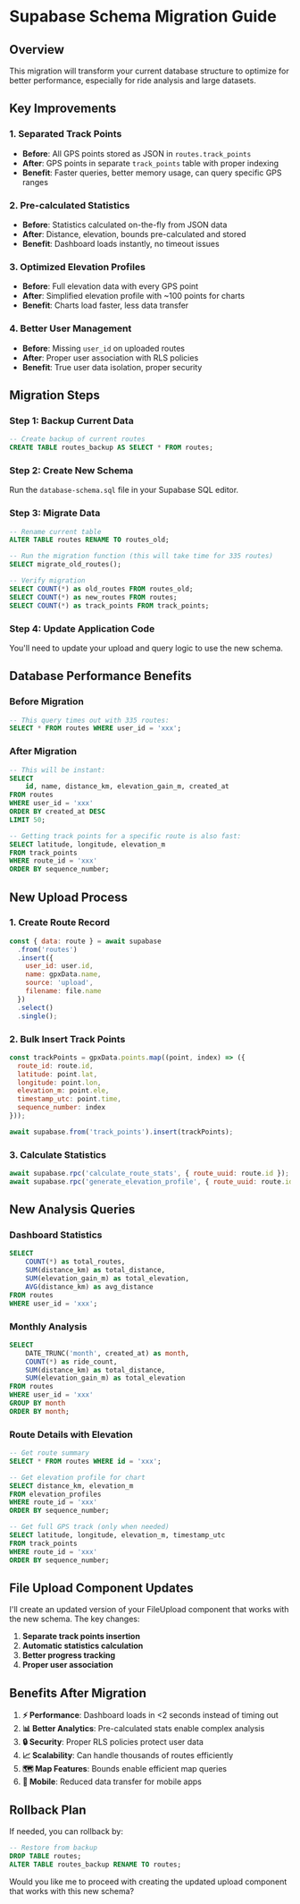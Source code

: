 # Supabase Schema Migration Guide

## Overview

This migration will transform your current database structure to optimize for better performance, especially for ride analysis and large datasets.

## Key Improvements

### 1. **Separated Track Points**
- **Before**: All GPS points stored as JSON in `routes.track_points` 
- **After**: GPS points in separate `track_points` table with proper indexing
- **Benefit**: Faster queries, better memory usage, can query specific GPS ranges

### 2. **Pre-calculated Statistics**
- **Before**: Statistics calculated on-the-fly from JSON data
- **After**: Distance, elevation, bounds pre-calculated and stored
- **Benefit**: Dashboard loads instantly, no timeout issues

### 3. **Optimized Elevation Profiles**
- **Before**: Full elevation data with every GPS point
- **After**: Simplified elevation profile with ~100 points for charts
- **Benefit**: Charts load faster, less data transfer

### 4. **Better User Management**
- **Before**: Missing `user_id` on uploaded routes
- **After**: Proper user association with RLS policies
- **Benefit**: True user data isolation, proper security

## Migration Steps

### Step 1: Backup Current Data
```sql
-- Create backup of current routes
CREATE TABLE routes_backup AS SELECT * FROM routes;
```

### Step 2: Create New Schema
Run the `database-schema.sql` file in your Supabase SQL editor.

### Step 3: Migrate Data
```sql
-- Rename current table
ALTER TABLE routes RENAME TO routes_old;

-- Run the migration function (this will take time for 335 routes)
SELECT migrate_old_routes();

-- Verify migration
SELECT COUNT(*) as old_routes FROM routes_old;
SELECT COUNT(*) as new_routes FROM routes;
SELECT COUNT(*) as track_points FROM track_points;
```

### Step 4: Update Application Code
You'll need to update your upload and query logic to use the new schema.

## Database Performance Benefits

### Before Migration
```sql
-- This query times out with 335 routes:
SELECT * FROM routes WHERE user_id = 'xxx';
```

### After Migration
```sql
-- This will be instant:
SELECT 
    id, name, distance_km, elevation_gain_m, created_at 
FROM routes 
WHERE user_id = 'xxx' 
ORDER BY created_at DESC 
LIMIT 50;

-- Getting track points for a specific route is also fast:
SELECT latitude, longitude, elevation_m 
FROM track_points 
WHERE route_id = 'xxx' 
ORDER BY sequence_number;
```

## New Upload Process

### 1. **Create Route Record**
```javascript
const { data: route } = await supabase
  .from('routes')
  .insert({
    user_id: user.id,
    name: gpxData.name,
    source: 'upload',
    filename: file.name
  })
  .select()
  .single();
```

### 2. **Bulk Insert Track Points**
```javascript
const trackPoints = gpxData.points.map((point, index) => ({
  route_id: route.id,
  latitude: point.lat,
  longitude: point.lon,
  elevation_m: point.ele,
  timestamp_utc: point.time,
  sequence_number: index
}));

await supabase.from('track_points').insert(trackPoints);
```

### 3. **Calculate Statistics**
```javascript
await supabase.rpc('calculate_route_stats', { route_uuid: route.id });
await supabase.rpc('generate_elevation_profile', { route_uuid: route.id });
```

## New Analysis Queries

### Dashboard Statistics
```sql
SELECT 
    COUNT(*) as total_routes,
    SUM(distance_km) as total_distance,
    SUM(elevation_gain_m) as total_elevation,
    AVG(distance_km) as avg_distance
FROM routes 
WHERE user_id = 'xxx';
```

### Monthly Analysis
```sql
SELECT 
    DATE_TRUNC('month', created_at) as month,
    COUNT(*) as ride_count,
    SUM(distance_km) as total_distance,
    SUM(elevation_gain_m) as total_elevation
FROM routes 
WHERE user_id = 'xxx'
GROUP BY month
ORDER BY month;
```

### Route Details with Elevation
```sql
-- Get route summary
SELECT * FROM routes WHERE id = 'xxx';

-- Get elevation profile for chart
SELECT distance_km, elevation_m 
FROM elevation_profiles 
WHERE route_id = 'xxx' 
ORDER BY sequence_number;

-- Get full GPS track (only when needed)
SELECT latitude, longitude, elevation_m, timestamp_utc
FROM track_points 
WHERE route_id = 'xxx' 
ORDER BY sequence_number;
```

## File Upload Component Updates

I'll create an updated version of your FileUpload component that works with the new schema. The key changes:

1. **Separate track points insertion**
2. **Automatic statistics calculation**
3. **Better progress tracking**
4. **Proper user association**

## Benefits After Migration

1. **⚡ Performance**: Dashboard loads in <2 seconds instead of timing out
2. **📊 Better Analytics**: Pre-calculated stats enable complex analysis
3. **🔒 Security**: Proper RLS policies protect user data
4. **📈 Scalability**: Can handle thousands of routes efficiently
5. **🗺️ Map Features**: Bounds enable efficient map queries
6. **📱 Mobile**: Reduced data transfer for mobile apps

## Rollback Plan

If needed, you can rollback by:
```sql
-- Restore from backup
DROP TABLE routes;
ALTER TABLE routes_backup RENAME TO routes;
```

Would you like me to proceed with creating the updated upload component that works with this new schema?